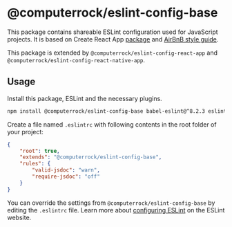 # @computerrock/eslint-config-base

This package contains shareable ESLint configuration used for JavaScript projects. It is based on Create React App [package](https://github.com/facebook/create-react-app) and [AirBnB style guide](https://github.com/airbnb/javascript).

This package is extended by `@computerrock/eslint-config-react-app` and `@computerrock/eslint-config-react-native-app`.

## Usage

Install this package, ESLint and the necessary plugins.

```sh
npm install @computerrock/eslint-config-base babel-eslint@^8.2.3 eslint@^4.19.1 eslint-plugin-import@^2.11.0 
```

Create a file named `.eslintrc` with following contents in the root folder of your project:

```json
{
    "root": true,
    "extends": "@computerrock/eslint-config-base",
    "rules": {
        "valid-jsdoc": "warn",
        "require-jsdoc": "off"
    }
}
```

You can override the settings from `@computerrock/eslint-config-base` by editing the `.eslintrc` file. Learn more about [configuring ESLint](http://eslint.org/docs/user-guide/configuring) on the ESLint website.
